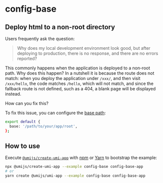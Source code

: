 # config-base

## Deploy html to a non-root directory

Users frequently ask the question:

> Why does my local development environment look good, but after deploying to production, there is no response, and there are no errors reported?

This commonly happens when the application is deployed to a non-root path. Why does this happen? In a nutshell it is because the route does not match: when you deploy the application under `/xxx/`, and then visit `/xxx/hello`, the code matches `/hello`, which will not match, and since the fallback route is not defined, such as a 404, a blank page will be displayed instead.

How can you fix this?

To fix this issue, you can configure the [base path](../config#base):

```bash
export default {
  base: '/path/to/your/app/root',
};
```

## How to use

Execute [`@umijs/create-umi-app`](https://github.com/umijs/umi/tree/3.x/packages/create-umi-app) with [npm](https://docs.npmjs.com/cli/init) or [Yarn](https://yarnpkg.com/lang/en/docs/cli/create/) to bootstrap the example:

```bash
npx @umijs/create-umi-app --example config-base config-base-app
# or
yarn create @umijs/umi-app --example config-base config-base-app
```
